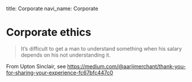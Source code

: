 title: Corporate
navi_name: Corporate


# Corporate ethics



> It’s difficult to get a man to understand something when his salary depends on his not understanding it.

From Upton Sinclair, see https://medium.com/@aarijmerchant/thank-you-for-sharing-your-experience-fc67bfc447c0
